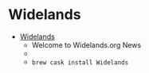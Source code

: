 # Widelands
- [Widelands](https://www.widelands.org/)
  -  Welcome to Widelands.org News
  - 
  - `brew cask install Widelands`
